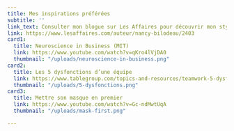 ```yaml
---
title: Mes inspirations préférées
subtitle: ''
link_text: Consulter mon blogue sur Les Affaires pour découvrir mon style >
link: https://www.lesaffaires.com/auteur/nancy-bilodeau/2403
card1:
  title: Neuroscience in Business (MIT)
  link: https://www.youtube.com/watch?v=qKro4lVjDA0
  thumbnail: "/uploads/neuroscience-in-business.png"
card2:
  title: Les 5 dysfonctions d’une équipe
  link: https://www.tablegroup.com/topics-and-resources/teamwork-5-dysfunctions/
  thumbnail: "/uploads/5-dysfonctions.png"
card3:
  title: Mettre son masque en premier
  link: https://www.youtube.com/watch?v=Gc-ndMwtUqA
  thumbnail: "/uploads/mask-first.png"

---
```

